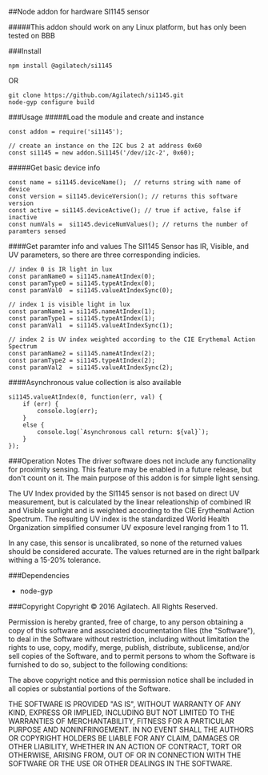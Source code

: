 ##Node addon for hardware SI1145 sensor

#####This addon should work on any Linux platform, but has only been tested on BBB

###Install

```
npm install @agilatech/si1145
```
OR
```
git clone https://github.com/Agilatech/si1145.git
node-gyp configure build
```
###Usage
#####Load the module and create and instance
```
const addon = require('si1145');

// create an instance on the I2C bus 2 at address 0x60
const si1145 = new addon.Si1145('/dev/i2c-2', 0x60);
```
#####Get basic device info
```
const name = si1145.deviceName();  // returns string with name of device
const version = si1145.deviceVersion(); // returns this software version
const active = si1145.deviceActive(); // true if active, false if inactive
const numVals =  si1145.deviceNumValues(); // returns the number of paramters sensed
```
####Get paramter info and values
The SI1145 Sensor has IR, Visible, and UV parameters, so there are three corresponding indicies.
```
// index 0 is IR light in lux
const paramName0 = si1145.nameAtIndex(0);
const paramType0 = si1145.typeAtIndex(0);
const paramVal0  = si1145.valueAtIndexSync(0);

// index 1 is visible light in lux
const paramName1 = si1145.nameAtIndex(1);
const paramType1 = si1145.typeAtIndex(1);
const paramVal1  = si1145.valueAtIndexSync(1);

// index 2 is UV index weighted according to the CIE Erythemal Action Spectrum
const paramName2 = si1145.nameAtIndex(2);
const paramType2 = si1145.typeAtIndex(2);
const paramVal2  = si1145.valueAtIndexSync(2);
```
####Asynchronous value collection is also available
```
si1145.valueAtIndex(0, function(err, val) {
    if (err) {
        console.log(err);
    }
    else {
        console.log(`Asynchronous call return: ${val}`);
    }
});
```
###Operation Notes
The driver software does not include any functionality for proximity sensing.  This feature may be enabled in a future
release, but don't count on it. The main purpose of this addon is for simple light sensing.

The UV Index provided by the SI1145 sensor is not based on direct UV measurement, but is calculated by the linear
releationship of combined IR and Visible sunlight and is weighted according to the CIE Erythemal Action Spectrum.
The resulting UV index is the standardized World Health Organization simplified consumer UV exposure level ranging
from 1 to 11.

In any case, this sensor is uncalibrated, so none of the returned values should be considered accurate. The values
returned are in the right ballpark withing a 15-20% tolerance.

###Dependencies
* node-gyp

###Copyright
Copyright © 2016 Agilatech. All Rights Reserved.

Permission is hereby granted, free of charge, to any person obtaining a copy of this software and associated documentation files (the "Software"), to deal in the Software without restriction, including without limitation the rights to use, copy, modify, merge, publish, distribute, sublicense, and/or sell copies of the Software, and to permit persons to whom the Software is furnished to do so, subject to the following conditions:

The above copyright notice and this permission notice shall be included in all copies or substantial portions of the Software.

THE SOFTWARE IS PROVIDED "AS IS", WITHOUT WARRANTY OF ANY KIND, EXPRESS OR IMPLIED, INCLUDING BUT NOT LIMITED TO THE WARRANTIES OF MERCHANTABILITY, FITNESS FOR A PARTICULAR PURPOSE AND NONINFRINGEMENT. IN NO EVENT SHALL THE AUTHORS OR COPYRIGHT HOLDERS BE LIABLE FOR ANY CLAIM, DAMAGES OR OTHER LIABILITY, WHETHER IN AN ACTION OF CONTRACT, TORT OR OTHERWISE, ARISING FROM, OUT OF OR IN CONNECTION WITH THE SOFTWARE OR THE USE OR OTHER DEALINGS IN THE SOFTWARE.

